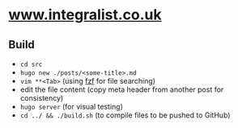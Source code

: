 # www.integralist.co.uk

## Build

- `cd src`
- `hugo new ./posts/<some-title>.md`
- `vim **<Tab>` (using [fzf](https://github.com/junegunn/fzf) for file searching)
- edit the file content (copy meta header from another post for consistency)
- `hugo server` (for visual testing)
- `cd ../ && ./build.sh` (to compile files to be pushed to GitHub)

